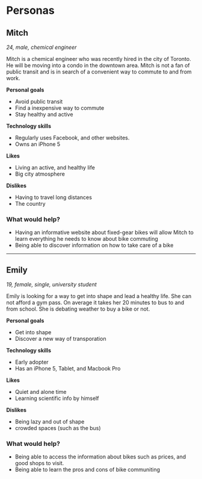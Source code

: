 # Personas

## Mitch

*24, male, chemical engineer*

Mitch is a chemical engineer who was recently hired in the city of Toronto. He will be moving into a condo in the downtown area. Mitch is not a fan of public transit and is in search of a convenient way to commute to and from work.

**Personal goals**

- Avoid public transit
- Find a inexpensive way to commute 
- Stay healthy and active

**Technology skills**

- Regularly uses Facebook, and other websites.  
- Owns an iPhone 5

**Likes**

- Living an active, and healthy life
- Big city atmosphere


**Dislikes**

- Having to travel long distances 
- The country 

### What would help?

- Having an informative website about fixed-gear bikes will allow Mitch to learn everything he needs to know about bike commuting
- Being able to discover information on how to take care of a bike 

---

## Emily

*19, female, single, university student*


Emily is looking for a way to get into shape and lead a healthy life. She can not afford a gym pass. On average it takes her 20 minutes to bus to and from school. She is debating weather to buy a bike or not. 

**Personal goals**

- Get into shape
- Discover a new way of transporation 

**Technology skills**

- Early adopter
- Has an iPhone 5, Tablet, and Macbook Pro

**Likes**

- Quiet and alone time
- Learning scientific info by himself

**Dislikes**

- Being lazy and out of shape 
- crowded spaces (such as the bus)

### What would help?

- Being able to access the information about bikes such as prices, and good shops to visit. 
- Being able to learn the pros and cons of bike communiting